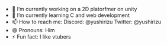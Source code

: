 
- 🔭 I’m currently working on a 2D platorfmer on unity
- 🌱 I’m currently learning C and web development
- 📫 How to reach me: Discord: @yushirizu Twitter: @yushirizu
- 😄 Pronouns: Him
- ⚡ Fun fact: I like vtubers

